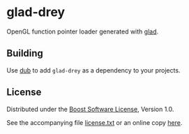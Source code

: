 # glad-drey

OpenGL function pointer loader generated with [glad].

## Building

Use [dub] to add `glad-drey` as a dependency to your projects.

## License

Distributed under the [Boost Software License][BoostLicense], Version 1.0.

See the accompanying file [license.txt](https://raw.github.com/AndrejMitrovic/glad-drey/master/license.txt) or an online copy [here][BoostLicense].

[dub]: http://code.dlang.org/download
[BoostLicense]: http://www.boost.org/LICENSE_1_0.txt
[glad]: https://github.com/Dav1dde/glad
